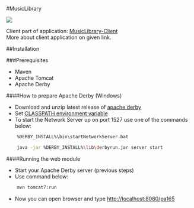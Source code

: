#MusicLibrary

<img src="https://travis-ci.org/Milan26/MusicLibrary.svg?branch=master"/>

Client part of application: [MusicLibrary-Client](https://travis-ci.org/Milan26/music-library.svg?branch=master) <br/>
More about client application on given link.

##Installation

###Prerequisites

* Maven
* Apache Tomcat
* Apache Derby

####How to prepare Apache Derby (Windows)

* Download and unzip latest release of [apache derby](http://db.apache.org/derby/derby_downloads.html)
* Set [CLASSPATH environment variable](http://db.apache.org/derby/docs/10.0/manuals/getstart/gspr16.html)
* To start the Network Server up on port 1527 use one of the commands below:
```sh
	%DERBY_INSTALL%\bin\startNetworkServer.bat
```
```sh
	java -jar %DERBY_INSTALL%\lib\derbyrun.jar server start
```

####Running the web module

* Start your Apache Derby server (previous steps)
* Use command below:
```sh
	mvn tomcat7:run
```
* Now you can open browser and type [http://localhost:8080/pa165](http://localhost:8080/pa165)
